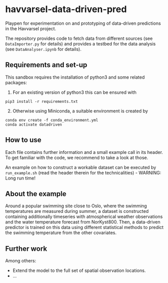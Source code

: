 # havvarsel-data-driven-pred

Playpen for experimentation on and prototyping of data-driven predictions in the Havvarsel project.

The repository provides code to fetch data from different sources (see `DataImporter.py` for details) and provides a testbed for the data analysis (see `DataAnalyser.ipynb` for details).

## Requirements and set-up 

This sandbox requires the installation of python3 and some related packages:

1. For an existing version of python3 this can be ensured with
```
pip3 install -r requirements.txt
```

2. Otherwise using Miniconda, a suitable environment is created by
```
conda env create -f conda_environment.yml
conda activate datadriven
```

## How to use

Each file contains further information and a small example call in its header. To get familiar with the code, we recommend to take a look at those. 

An example on how to construct a workable dataset can be executed by `run_example.sh` (read the header therein for the technicalities) - WARNING: Long run time!


## About the example

Around a popular swimming site close to Oslo, where the swimming temperatures are measured during summer, a dataset is constructed containing additionally timeseries with atmospherical weather observations and the water temperature forecast from NorKyst800. Then, a data-driven predictor is trained on this data using different statistical methods to predict the swimming temperature from the other covariates. 


## Further work

Among others:
- Extend the model to the full set of spatial observation locations.  
- ... 